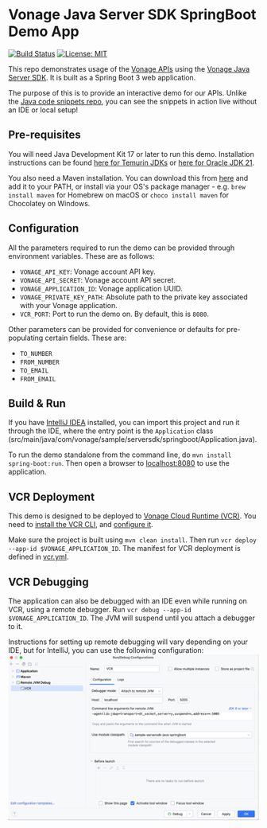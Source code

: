 # Vonage Java Server SDK SpringBoot Demo App

[![Build Status](https://github.com/Vonage-Community/sample-serversdk-java-springboot/actions/workflows/build.yml/badge.svg)](https://github.com/Vonage-Community/sample-serversdk-java-springboot/actions/workflows/build.yml?query=workflow%3A"Build+Java+CI")
[![License: MIT](https://img.shields.io/badge/License-MIT-yellow.svg)](https://opensource.org/licenses/MIT)

This repo demonstrates usage of the [Vonage APIs](https://developer.vonage.com/en/api)
using the [Vonage Java Server SDK](https://github.com/Vonage/vonage-java-sdk). It is built
as a Spring Boot 3 web application.

The purpose of this is to provide an interactive demo for our APIs.
Unlike the [Java code snippets repo](https://github.com/Vonage/vonage-java-code-snippets),
you can see the snippets in action live without an IDE or local setup!

## Pre-requisites
You will need Java Development Kit 17 or later to run this demo.
Installation instructions can be found [here for Temurin JDKs](https://adoptium.net/en-GB/installation/) or
[here for Oracle JDK 21](https://docs.oracle.com/en/java/javase/21/install/overview-jdk-installation.html).

You also need a Maven installation. You can download this from [here](https://maven.apache.org/download.cgi) and
add it to your PATH, or install via your OS's package manager - e.g. `brew install maven` for Homebrew on macOS
or `choco install maven` for Chocolatey on Windows.

## Configuration
All the parameters required to run the demo can be provided through environment variables. These are as follows:

- `VONAGE_API_KEY`: Vonage account API key.
- `VONAGE_API_SECRET`: Vonage account API secret.
- `VONAGE_APPLICATION_ID`: Vonage application UUID.
- `VONAGE_PRIVATE_KEY_PATH`: Absolute path to the private key associated with your Vonage application.
- `VCR_PORT`: Port to run the demo on. By default, this is `8080`.

Other parameters can be provided for convenience or defaults for pre-populating certain fields. These are:

- `TO_NUMBER`
- `FROM_NUMBER`
- `TO_EMAIL`
- `FROM_EMAIL`

## Build & Run
If you have [IntelliJ IDEA](https://www.jetbrains.com/idea/) installed, you can import this project
and run it through the IDE, where the entry point is the `Application` class
(src/main/java/com/vonage/sample/serversdk/springboot/Application.java).

To run the demo standalone from the command line, do `mvn install spring-boot:run`.
Then open a browser to [localhost:8080](http://localhost:8080) to use the application.

## VCR Deployment
This demo is designed to be deployed to [Vonage Cloud Runtime (VCR)](https://developer.vonage.com/en/vcr/overview).
You need to [install the VCR CLI](https://github.com/Vonage/cloud-runtime-cli?tab=readme-ov-file#installation),
and [configure it](https://github.com/Vonage/cloud-runtime-cli/blob/main/docs/vcr.md).

Make sure the project is built using `mvn clean install`. Then run `vcr deploy --app-id $VONAGE_APPLICATION_ID`.
The manifest for VCR deployment is defined in [vcr.yml](vcr.yml).

## VCR Debugging
The application can also be debugged with an IDE even while running on VCR, using a remote debugger.
Run `vcr debug --app-id $VONAGE_APPLICATION_ID`. The JVM will suspend until you attach a debugger to it.

Instructions for setting up remote debugging will vary depending on your IDE, but for IntelliJ, you
can use the following configuration:
![debug_config](src/main/resources/static/images/remote_debugging.png)
